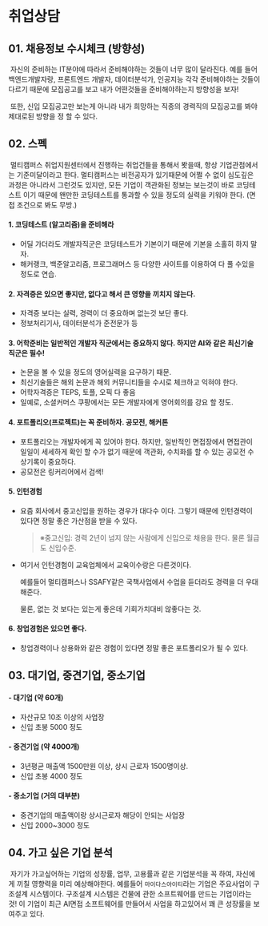 # 취업상담

## 01. 채용정보 수시체크 (방향성)

​	자신의 준비하는 IT분야에 따라서 준비해야하는 것들이 너무 많이 달라진다. 예를 들어 백엔드개발자랑, 프론트엔드 개발자, 데이터분석가, 인공지능 각각 준비해야하는 것들이 다르기 때문에 모집공고를 보고 내가 어떤것들을 준비해야하는지 방향성을 보자!

​	또한, 신입 모집공고만 보는게 아니라 내가 희망하는 직종의 경력직의 모집공고를 봐야 제대로된 방향을 정 할 수 있다.



## 02. 스펙

​	멀티캠퍼스 취업지원센터에서 진행하는 취업건들을 통해서 봣을때, 항상 기업관점에서는 기준미달이라고 한다. 멀티캠퍼스는 비전공자가 있기때문에 어쩔 수 없이 심도깊은 과정은 아니라서 그런것도 있지만, 모든 기업이 객관화된 정보는 보는것이 바로 코딩테스트 이기 때문에 왠만한 코딩테스트를 통과할 수 있을 정도의 실력을 키워야 한다. (면접 조건으로 봐도 무방.)

#### 1. 코딩테스트 (알고리즘)을 준비해라

- 어딜 가더라도 개발자직군은 코딩테스트가 기본이기 때문에 기본을 소홀히 하지 말자. 
- 해커랭크, 백준알고리즘, 프로그래머스 등 다양한 사이트를 이용하여 다 풀 수있을 정도로 연습.

#### 2. 자격증은 있으면 좋지만, 없다고 해서 큰 영향을 끼치지 않는다.

- 자격증 보다는 실력, 경력이 더 중요하며 없는것 보단 좋다. 
- 정보처리기사, 데이터분석가 준전문가 등

#### 3. 어학준비는 일반적인 개발자 직군에서는 중요하지 않다. 하지만 AI와 같은 최신기술 직군은 필수! 

- 논문을 볼 수 있을 정도의 영어실력을 요구하기 때문. 
- 최신기술들은 해외 논문과 해외 커뮤니티들을 수시로 체크하고 익혀야 한다. 
- 어학자격증은 TEPS, 토플, 오픽 다 좋음
- 일예로, 소셜커머스 쿠팡에서는 모든 개발자에게 영어회의를 강요 할 정도.

#### 4. 포트폴리오(프로젝트)는 꼭 준비하자. 공모전, 해커톤

- 포트폴리오는 개발자에게 꼭 있어야 한다. 하지만, 일반적인 면접장에서 면접관이 일일이 세세하게 확인 할 수가 없기 때문에 객관화, 수치화를 할 수 있는 공모전 수상기록이 중요하다.
- 공모전은 링커리어에서 검색! 

#### 5. 인턴경험

- 요즘 회사에서 중고신입을 원하는 경우가 대다수 이다. 그렇기 때문에 인턴경력이 있다면 정말 좋은 가산점을 받을 수 있다. 

  > ※중고신입: 경력 2년이 넘지 않는 사람에게 신입으로 채용을 한다. 물론 월급도 신입수준.

- 여기서 인턴경험이 교육업체에서 교육이수랑은 다른것이다. 

  예를들어 멀티캠퍼스나 SSAFY같은 국책사업에서 수업을 듣더라도 경력을 더 우대해준다. 

  물론, 없는 것 보다는 있는게 좋은데 기회가치대비 않좋다는 것.

#### 6. 창업경험은 있으면 좋다. 

- 창업경력이나 상용화와 같은 경험이 있다면 정말 좋은 포트폴리오가 될 수 있다.





## 03. 대기업, 중견기업, 중소기업

#### - 대기업  (약 60개)

- 자산규모 10조 이상의 사업장
- 신입 초봉 5000 정도 

#### - 중견기업 (약 4000개)

- 3년평균 매출액 1500만원 이상, 상시 근로자 1500명이상.
- 신입 초봉 4000 정도

#### - 중소기업 (거의 대부분)

- 중견기업의 매출액이랑 상시근로자 해당이 안되는 사업장
- 신입 2000~3000 정도





## 04. 가고 싶은 기업 분석

​	자기가 가고싶어하는 기업의 성장률, 업무, 고용률과 같은 기업분석을 꼭 하여, 자신에게 끼칠 영향력을 미리 예상해야한다. 예를들어 `마이다스아이티`라는 기업은 주요사업이 구조설계 시스템이다. 구조설계 시스템은 건물에 관한 소프트웨어를 만드는 기업이라는 것! 이 기업이 최근 AI면접 소프트웨어를 만들어서 사업을 하고있어서 꽤 큰 성장률을 보여주고 있다. 





